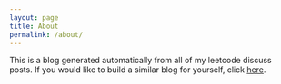 ```yaml
---
layout: page
title: About
permalink: /about/
---
```


This is a blog generated automatically from all of my leetcode discuss posts. If you would like to build a similar blog for yourself, click [here](https://github.com/piyush01123/leetcode-blog).